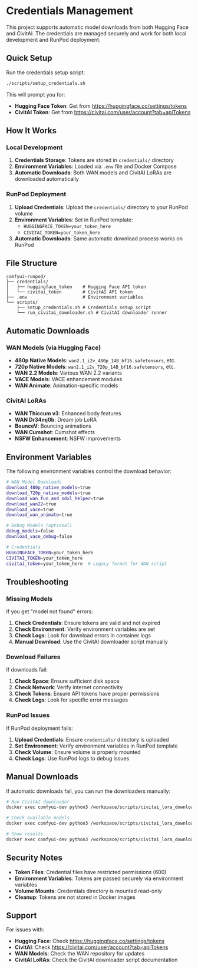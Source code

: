 # Credentials Management

This project supports automatic model downloads from both Hugging Face and CivitAI. The credentials are managed securely and work for both local development and RunPod deployment.

## Quick Setup

Run the credentials setup script:

```bash
./scripts/setup_credentials.sh
```

This will prompt you for:
- **Hugging Face Token**: Get from https://huggingface.co/settings/tokens
- **CivitAI Token**: Get from https://civitai.com/user/account?tab=apiTokens

## How It Works

### Local Development

1. **Credentials Storage**: Tokens are stored in `credentials/` directory
2. **Environment Variables**: Loaded via `.env` file and Docker Compose
3. **Automatic Downloads**: Both WAN models and CivitAI LoRAs are downloaded automatically

### RunPod Deployment

1. **Upload Credentials**: Upload the `credentials/` directory to your RunPod volume
2. **Environment Variables**: Set in RunPod template:
   - `HUGGINGFACE_TOKEN=your_token_here`
   - `CIVITAI_TOKEN=your_token_here`
3. **Automatic Downloads**: Same automatic download process works on RunPod

## File Structure

```
comfyui-runpod/
├── credentials/
│   ├── huggingface_token    # Hugging Face API token
│   └── civitai_token        # CivitAI API token
├── .env                     # Environment variables
└── scripts/
    ├── setup_credentials.sh # Credentials setup script
    └── run_civitai_downloader.sh # CivitAI downloader runner
```

## Automatic Downloads

### WAN Models (via Hugging Face)
- **480p Native Models**: `wan2.1_i2v_480p_14B_bf16.safetensors`, etc.
- **720p Native Models**: `wan2.1_i2v_720p_14B_bf16.safetensors`, etc.
- **WAN 2.2 Models**: Various WAN 2.2 variants
- **VACE Models**: VACE enhancement modules
- **WAN Animate**: Animation-specific models

### CivitAI LoRAs
- **WAN Thiccum v3**: Enhanced body features
- **WAN Dr34mj0b**: Dream job LoRA
- **BounceV**: Bouncing animations
- **WAN Cumshot**: Cumshot effects
- **NSFW Enhancement**: NSFW improvements

## Environment Variables

The following environment variables control the download behavior:

```bash
# WAN Model Downloads
download_480p_native_models=true
download_720p_native_models=true
download_wan_fun_and_sdxl_helper=true
download_wan22=true
download_vace=true
download_wan_animate=true

# Debug Models (optional)
debug_models=false
download_vace_debug=false

# Credentials
HUGGINGFACE_TOKEN=your_token_here
CIVITAI_TOKEN=your_token_here
civitai_token=your_token_here  # Legacy format for WAN script
```

## Troubleshooting

### Missing Models
If you get "model not found" errors:

1. **Check Credentials**: Ensure tokens are valid and not expired
2. **Check Environment**: Verify environment variables are set
3. **Check Logs**: Look for download errors in container logs
4. **Manual Download**: Use the CivitAI downloader script manually

### Download Failures
If downloads fail:

1. **Check Space**: Ensure sufficient disk space
2. **Check Network**: Verify internet connectivity
3. **Check Tokens**: Ensure API tokens have proper permissions
4. **Check Logs**: Look for specific error messages

### RunPod Issues
If RunPod deployment fails:

1. **Upload Credentials**: Ensure `credentials/` directory is uploaded
2. **Set Environment**: Verify environment variables in RunPod template
3. **Check Volume**: Ensure volume is properly mounted
4. **Check Logs**: Use RunPod logs to debug issues

## Manual Downloads

If automatic downloads fail, you can run the downloaders manually:

```bash
# Run CivitAI downloader
docker exec comfyui-dev python3 /workspace/scripts/civitai_lora_downloader.py

# Check available models
docker exec comfyui-dev python3 /workspace/scripts/civitai_lora_downloader.py --list-loras

# Show results
docker exec comfyui-dev python3 /workspace/scripts/civitai_lora_downloader.py --show-results
```

## Security Notes

- **Token Files**: Credential files have restricted permissions (600)
- **Environment Variables**: Tokens are passed securely via environment variables
- **Volume Mounts**: Credentials directory is mounted read-only
- **Cleanup**: Tokens are not stored in Docker images

## Support

For issues with:
- **Hugging Face**: Check https://huggingface.co/settings/tokens
- **CivitAI**: Check https://civitai.com/user/account?tab=apiTokens
- **WAN Models**: Check the WAN repository for updates
- **CivitAI LoRAs**: Check the CivitAI downloader script documentation

